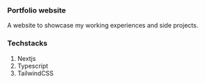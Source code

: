 ### Portfolio website
A website to showcase my working experiences and side projects.

### Techstacks
1. Nextjs
2. Typescript
3. TailwindCSS
